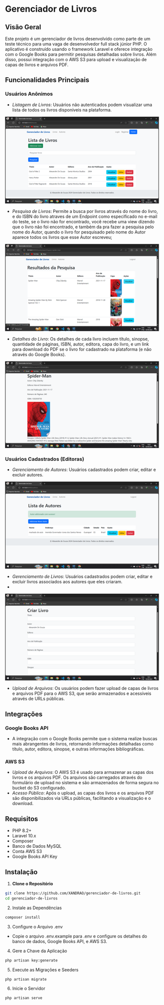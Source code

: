 # Gerenciador de Livros

## Visão Geral

Este projeto é um gerenciador de livros desenvolvido como parte de um teste técnico para uma vaga de desenvolvedor full stack júnior PHP. O aplicativo é construído usando o framework Laravel e oferece integração com o Google Books para permitir pesquisas detalhadas sobre livros. Além disso, possui integração com o AWS S3 para upload e visualização de capas de livros e arquivos PDF.

## Funcionalidades Principais

### Usuários Anônimos

-   _Listagem de Livros_: Usuários não autenticados podem visualizar uma lista de todos os livros disponíveis na plataforma.


<img src="app/.github/images/listadelivros.png" />



-   _Pesquisa de Livros_: Permite a busca por livros através do nome do livro, e do ISBN do livro atraves de um Endpoint como especificado no e-mail do teste, se o livro não for encontrado, você recebe uma view dizendo que o livro não foi encontrado, e também da pra fazer a pesquisa pelo nome do Autor, quando o livro for pesquisado pelo nome do Autor aparece todos os livros que esse Autor escreveu;

<img src="app/.github/images/resultados da pesquisa.png" />





-   _Detalhes do Livro_: Os detalhes de cada livro incluem título, sinopse, quantidade de páginas, ISBN, autor, editora, capa do livro, e um link para download do PDF se o livro for cadastrado na plataforma (e não através do Google Books).

<img src="app/.github/images/detalherdolivro.png" />


### Usuários Cadastrados (Editoras)

-   _Gerenciamento de Autores_: Usuários cadastrados podem criar, editar e excluir autores.

<img src="app/.github/images/criarautor.png" />



-   _Gerenciamento de Livros_: Usuários cadastrados podem criar, editar e excluir livros associados aos autores que eles criaram.
-      
<img src="app/.github/images/criarlivro.png" />


-   _Upload de Arquivos_: Os usuários podem fazer upload de capas de livros e arquivos PDF para o AWS S3, que serão armazenados e acessíveis através de URLs públicas.

## Integrações

### Google Books API

-   A integração com o Google Books permite que o sistema realize buscas mais abrangentes de livros, retornando informações detalhadas como título, autor, editora, sinopse, e outras informações bibliográficas.

### AWS S3

-   _Upload de Arquivos_: O AWS S3 é usado para armazenar as capas dos livros e os arquivos PDF. Os arquivos são carregados através do formulário de upload no sistema e são armazenados de forma segura no bucket do S3 configurado.
-   _Acesso Público_: Após o upload, as capas dos livros e os arquivos PDF são disponibilizados via URLs públicas, facilitando a visualização e o download.

## Requisitos

-   PHP 8.2+
-   Laravel 10.x
-   Composer
-   Banco de Dados MySQL
-   Conta AWS S3
-   Google Books API Key

## Instalação

1. **Clone o Repositório**

```bash
git clone https://github.com/XANDRAO/gerenciador-de-livros.git
cd gerenciador-de-livros
```

2. Instale as Dependências

```bash
composer install
```

3. Configure o Arquivo .env

-   Copie o arquivo .env.example para .env e configure os detalhes do banco de dados, Google Books API, e AWS S3.

4. Gere a Chave da Aplicação

```bash
php artisan key:generate
```

5. Execute as Migrações e Seeders

```bash
php artisan migrate
```

6. Inicie o Servidor

```bash
php artisan serve
```
